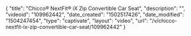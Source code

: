 {
    "title": "Chicco&reg; NextFit&reg; iX Zip Convertible Car Seat",
    "description": "",
    "videoid": "109962442",
    "date_created": "1502517426",
    "date_modified": "1504247454",
    "type": "captivate",
    "layout": "video",
    "url": "\/v\/chicco-nextfit-ix-zip-convertible-car-seat\/109962442"
}
